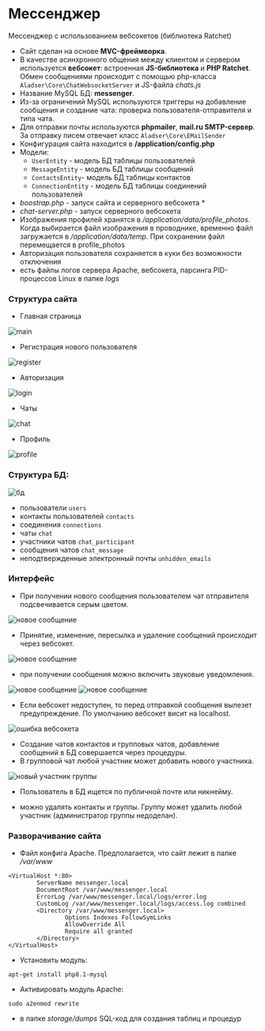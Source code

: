 # Мессенджер

Мессенджер с использованием вебсокетов (библиотека Ratchet)

* Сайт сделан на основе **MVC-фреймворка**.
* В качестве асинхронного общения между клиентом и сервером используется **вебсокет**: встроенная **JS-библиотека** и **PHP Ratchet**.
Обмен сообщениями происходит с помощью php-класса ``Aladser\Core\ChatWebsocketServer`` и JS-файла *chats.js*
* Название MySQL БД: **messenger**. 
* Из-за ограничений MySQL используются триггеры на добавление сообщения и создание чата: проверка пользователя-отправителя и типа чата. 
* Для отправки почты используются **phpmailer**, **mail.ru SMTP-сервер**. За отправку писем отвечает класс ``Aladser\Core\EMailSender``
* Конфигурация сайта находится в **/application/config.php**
* Модели:
  + ``UserEntity`` - модель БД таблицы пользователей
  + ``MessageEntity`` - модель БД таблицы сообщений
  + ``ContactsEntity``- модель БД таблицы контактов
  + ``ConnectionEntity`` - модель БД таблицы соединений пользователей
* *boostrap.php* - запуск сайта и серверного вебсокета *
* *chat-server.php* - запуск серверного вебсокета
* Изображения профилей хранятся в */application/data/profile_photos*. Когда выбирается файл изображения в проводнике, временно файл загружается в */application/data/temp*. При сохранении файл перемещается в profile_photos
* Авторизация пользователя сохраняется в куки без возможности отключения
* есть файлы логов сервера Apache, вебсокета, парсинга PID-процессов Linux в папке *logs*

### Структура сайта

+ Главная страница

![main](storage/images/main.png)

+ Регистрация нового пользователя

![register](storage/images/register.png)

+ Авторизация

![login](storage/images/login.png)

+ Чаты

![chat](storage/images/chat.png)

+ Профиль

![profile](storage/images/profile.png)

### Структура БД:
![бд](storage/images/db.png)
  + пользователи ``users``
  + контакты пользователей ``contacts``
  + соединения ``connections``
  + чаты ``chat``
  + участники чатов ``chat_participant``
  + сообщения чатов ``chat_message``
  + неподтвержденные электронный почты ``unhidden_emails``

### Интерфейс
* При получении нового сообщения пользователем чат отправителя подсвечивается серым цветом.

![новое сообщение](storage/images/new%20message.png)
* Принятие, изменение, пересылка и удаление сообщений происходит через вебсокет.

![новое сообщение](storage/images/context%20menu%20message.png)

* при получении сообщения можно включить звуковые уведомления.

![новое сообщение](storage/images/context%20menu%20contact.png)
![новое сообщение](storage/images/context%20menu%20group.png)

* Если вебсокет недоступен, то перед отправкой сообщения вылезет предупреждение. По умолчанию вебсокет висит на localhost.

![ошибка вебсокета](storage/images/websocket%20error.png)

* Создание чатов контактов и групповых чатов, добавление сообщений в БД совершается через процедуры.
* В групповой чат любой участник может добавить нового участника.

![новый участник группы](storage/images/add%20participant%20to%20group.png)
* Пользователь в БД ищется по публичной почте или никнейму.

* можно удалять контакты и группы. Группу может удалить любой участник (администратор группы недоделан).

### Разворачивание сайта

* Файл конфига Apache. Предполагается, что сайт лежит в папке */var/www*

```
<VirtualHost *:80>
        ServerName messenger.local
        DocumentRoot /var/www/messenger.local
        ErrorLog /var/www/messenger.local/logs/error.log
        CustomLog /var/www/messenger.local/logs/access.log combined
        <Directory /var/www/messenger.local>    
                Options Indexes FollowSymLinks               
                AllowOverride All               
                Require all granted    
        </Directory>      
</VirtualHost>
```

* Установить модуль: 

``apt-get install php8.1-mysql``

* Активировать модуль Apache: 

``sudo a2enmod rewrite``

* в папке *storage/dumps* SQL-код для создания таблиц и процедур
